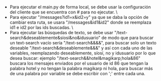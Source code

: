 - Para ejecutar el main.py de forma local, se debe usar la configuración del cliente que se encuentra con # para no ejecutar. \\
- Para ejecutar "/messages?id1=x&id2=y" ya que se daba la opción de cambiar esta ruta, se usara "/messages&id1&id2" donde se reemplaza id1 e id2 por las ids buscadas. \\
- Para ejecutar las búsquedas de texto, se debe usar "/text-search&deseablemente&síosí&no&idusuario" de modo que para buscar un text-search vacío sería "/text-search&&&&", para buscar solo un texto deseable "/text-search&deseablemente&&&" y así con cada uno de las variables, reemplazando deseablemente, síosí, no y idusuario por lo que desea buscar: ejemplo "/text-search&&hotel&magikarp;hola&86" buscara los mensajes enviados por el usuario de id 86 que tengan la palabra hotel y no tengan la palabra magikarp ni hola, para buscar más de una palabra por variable se debe escribir con ';' entre cada una.
